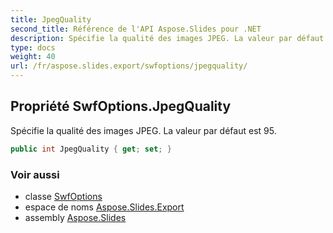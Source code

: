 ```yaml
---
title: JpegQuality
second_title: Référence de l'API Aspose.Slides pour .NET
description: Spécifie la qualité des images JPEG. La valeur par défaut est 95.
type: docs
weight: 40
url: /fr/aspose.slides.export/swfoptions/jpegquality/
---
```


## Propriété SwfOptions.JpegQuality

Spécifie la qualité des images JPEG. La valeur par défaut est 95.

```csharp
public int JpegQuality { get; set; }
```

### Voir aussi

* classe [SwfOptions](../../swfoptions)
* espace de noms [Aspose.Slides.Export](../../swfoptions)
* assembly [Aspose.Slides](../../../)

<!-- NE PAS ÉDITER : généré par xmldocmd pour Aspose.Slides.dll -->